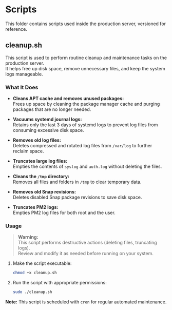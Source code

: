 # Scripts

This folder contains scripts used inside the production server, versioned for reference.

## cleanup.sh

This script is used to perform routine cleanup and maintenance tasks on the production server.  
It helps free up disk space, remove unnecessary files, and keep the system logs manageable.

### What It Does

- **Cleans APT cache and removes unused packages:**  
  Frees up space by cleaning the package manager cache and purging packages that are no longer needed.

- **Vacuums systemd journal logs:**  
  Retains only the last 3 days of systemd logs to prevent log files from consuming excessive disk space.

- **Removes old log files:**  
  Deletes compressed and rotated log files from `/var/log` to further reclaim space.

- **Truncates large log files:**  
  Empties the contents of `syslog` and `auth.log` without deleting the files.

- **Cleans the `/tmp` directory:**  
  Removes all files and folders in `/tmp` to clear temporary data.

- **Removes old Snap revisions:**  
  Deletes disabled Snap package revisions to save disk space.

- **Truncates PM2 logs:**  
  Empties PM2 log files for both root and the user.

### Usage

> **Warning:**  
> This script performs destructive actions (deleting files, truncating logs).  
> Review and modify it as needed before running on your system.

1. Make the script executable:
   ```bash
   chmod +x cleanup.sh
   ```

2. Run the script with appropriate permissions:
   ```bash
   sudo ./cleanup.sh
   ```
  
**Note:** This script is scheduled with `cron` for regular automated maintenance.
